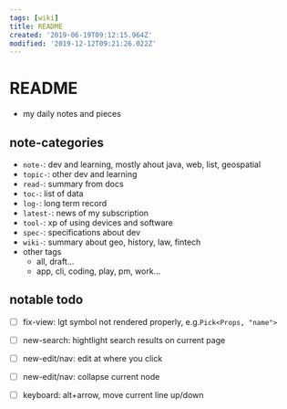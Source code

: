 ```yaml
---
tags: [wiki]
title: README
created: '2019-06-19T09:12:15.964Z'
modified: '2019-12-12T09:21:26.022Z'
---
```


# README
- my daily notes and pieces  

## note-categories
- `note-`: dev and learning, mostly ahout java, web, list, geospatial
- `topic-`: other dev and learning 
- `read-`: summary from docs
- `toc-`: list of data
- `log-`: long term record
- `latest-`: news of my subscription 
- `tool-`: xp of using devices and software
- `spec-`: specifications about dev
- `wiki-`: summary about geo, history, law, fintech
- other tags
    - all, draft...
    - app, cli, coding, play, pm, work...

## notable todo
- [ ] fix-view: lgt symbol not rendered properly, e.g.`Pick<Props, "name">`
- [ ] new-search: hightlight search results on current page
- [ ] new-edit/nav: edit at where you click  
- [ ] new-edit/nav: collapse current node  
- [ ] keyboard: alt+arrow, move current line up/down

